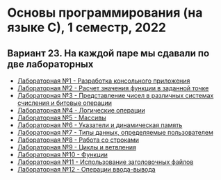 # Основы программирования (на языке С), 1 семестр, 2022
Вариант 23. На каждой паре мы сдавали по две лабораторных
---
- [Лабораторная №1 - Разработка консольного приложения]()
- [Лабораторная №2 - Расчет значения функции в заданной точке]()
- [Лабораторная №3 - Представление чисел в различных системах счисления и битовые операции]()
- [Лабораторная №4 - Логические операции]()
- [Лабораторная №5 - Массивы]()
- [Лабораторная №6 - Указатели и динамическая память]()
- [Лабораторная №7 - Типы данных, определяемые пользователем]()
- [Лабораторная №8 - Работа со строками]()
- [Лабораторная №9 - Циклы и ветвления]()
- [Лабораторная №10 - Функции]()
- [Лабораторная №11 - Использование заголовочных файлов]()
- [Лабораторная №12 - Операции ввода-вывода]()

